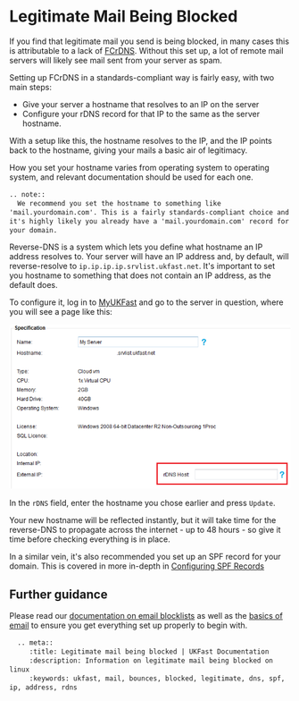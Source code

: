 # Legitimate Mail Being Blocked

If you find that legitimate mail you send is being blocked, in many cases this is attributable to a lack of [FCrDNS](http://en.wikipedia.org/wiki/Forward-confirmed_reverse_DNS). Without this set up, a lot of remote mail servers will likely see mail sent from your server as spam.

Setting up FCrDNS in a standards-compliant way is fairly easy, with two main steps:

* Give your server a hostname that resolves to an IP on the server
* Configure your rDNS record for that IP to the same as the server hostname.

With a setup like this, the hostname resolves to the IP, and the IP points back to the hostname, giving your mails a basic air of legitimacy.

How you set your hostname varies from operating system to operating system, and relevant documentation should be used for each one.

```eval_rst
.. note::
  We recommend you set the hostname to something like 'mail.yourdomain.com'. This is a fairly standards-compliant choice and it's highly likely you already have a 'mail.yourdomain.com' record for your domain.
```

Reverse-DNS is a system which lets you define what hostname an IP address resolves to. Your server will have an IP address and, by default, will reverse-resolve to `ip.ip.ip.ip.srvlist.ukfast.net`. It's important to set you hostname to something that does not contain an IP address, as the default does.


To configure it, log in to [MyUKFast](https://my.ukfast.co.uk) and go to the server in question, where you will see a page like this:

![Reverse DNS](files/rdns.png)

In the `rDNS` field, enter the hostname you chose earlier and press `Update`.

Your new hostname will be reflected instantly, but it will take time for the reverse-DNS to propagate across the internet - up to 48 hours - so give it time before checking everything is in place.

In a similar vein, it's also recommended you set up an SPF record for your domain. This is covered in more in-depth in
[Configuring SPF Records](/Domains/safedns/spf.html)

## Further guidance

Please read our [documentation on email blocklists](/operatingsystems/linux/mail/blocklists.html) as well as the [basics of email](/operatingsystems/linux/mail/mailconfig.html) to ensure you get everything set up properly to begin with.  


```eval_rst
  .. meta::
     :title: Legitimate mail being blocked | UKFast Documentation
     :description: Information on legitimate mail being blocked on linux
     :keywords: ukfast, mail, bounces, blocked, legitimate, dns, spf, ip, address, rdns
